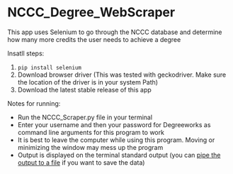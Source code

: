 # NCCC_Degree_WebScraper
This app uses Selenium to go through the NCCC database and determine how many more credits the user needs to achieve a degree

Insatll steps:
1. `pip install selenium`
2. Download browser driver (This was tested with geckodriver. Make sure the location of the driver is in your system Path)
3. Download the latest stable release of this app


Notes for running:
- Run the NCCC_Scraper.py file in your terminal
- Enter your username and then your password for Degreeworks as command line arguments for this program to work
- It is best to leave the computer while using this program. Moving or minimizing the window may mess up the program
- Output is displayed on the terminal standard output (you can [pipe the output to a file](https://www.lifewire.com/how-to-redirect-command-output-to-a-file-2618084) if you want to save the data)
